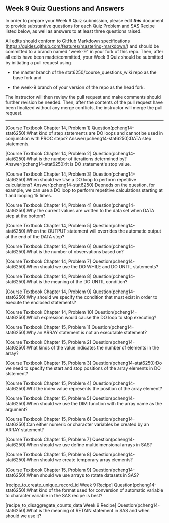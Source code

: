 ## Week 9 Quiz Questions and Answers

In order to prepare your Week 9 Quiz submission, please edit ***this*** document to provide substantive questions for each Quiz Problem and SAS Recipe listed below, as well as answers to at least three questions raised.

All edits should conform to GitHub Markdown specifications (https://guides.github.com/features/mastering-markdown/) and should be committed to a branch named "week-9" in your fork of this repo. Then, after all edits have been made/committed, your Week 9 Quiz should be submitted by initiating a pull request using

- the master branch of the stat6250/course_questions_wiki repo as the base fork and

- the week-9 branch of your version of the repo as the head fork.

The instructor will then review the pull request and make comments should further revision be needed. Then, after the contents of the pull request have been finalized without any merge conflicts, the instructor will merge the pull request.

********************************************************************************



[Course Textbook Chapter 14, Problem 1]
Question(pcheng14-stat6250):What kind of step statements are DO loops and cannot be used in conjunction with PROC steps?
Answer(pcheng14-stat6250):DATA step statements.



[Course Textbook Chapter 14, Problem 2]
Question(pcheng14-stat6250):What is the number of iterations determined by?
Answer(pcheng14-stat6250):It is DO statement's stop value.



[Course Textbook Chapter 14, Problem 3]
Question(pcheng14-stat6250):When should we Use a DO loop to perform repetitive calculations?
Answer(pcheng14-stat6250):Depneds on the question, for example, we can use a DO loop to perform repetitive calculations starting at 1 and looping 15 times.



[Course Textbook Chapter 14, Problem 4]
Question(pcheng14-stat6250):Why the current values are written to the data set when DATA step at the bottom?



[Course Textbook Chapter 14, Problem 5]
Question(pcheng14-stat6250):When the OUTPUT statement will overrides the automatic output at the end of the DATA step?



[Course Textbook Chapter 14, Problem 6]
Question(pcheng14-stat6250):What is the number of observations based on?



[Course Textbook Chapter 14, Problem 7]
Question(pcheng14-stat6250):When should we use the DO WHILE and DO UNTIL statements?



[Course Textbook Chapter 14, Problem 8]
Question(pcheng14-stat6250):What is the meaning of the DO UNTIL condition?



[Course Textbook Chapter 14, Problem 9]
Question(pcheng14-stat6250):Why should we specify the condition that must exist in order to execute the enclosed statements?



[Course Textbook Chapter 14, Problem 10]
Question(pcheng14-stat6250):Which expression would cause the DO loop to stop executing?



[Course Textbook Chapter 15, Problem 1]
Question(pcheng14-stat6250):Why an ARRAY statement is not an executable statement?



[Course Textbook Chapter 15, Problem 2]
Question(pcheng14-stat6250):What kinds of the value indicates the number of elements in the array?



[Course Textbook Chapter 15, Problem 3]
Question(pcheng14-stat6250):Do we need to specify the start and stop positions of the array elements in DO ststement?



[Course Textbook Chapter 15, Problem 4]
Question(pcheng14-stat6250):Wht the index value represents the position of the array element?



[Course Textbook Chapter 15, Problem 5]
Question(pcheng14-stat6250):When should we use the DIM function with the array name as the argument?



[Course Textbook Chapter 15, Problem 6]
Question(pcheng14-stat6250):Can either numeric or character variables be created by an ARRAY statement?



[Course Textbook Chapter 15, Problem 7]
Question(pcheng14-stat6250):When should we use define multidimensional arrays in SAS?



[Course Textbook Chapter 15, Problem 8]
Question(pcheng14-stat6250):When should we create temporary array elements?



[Course Textbook Chapter 15, Problem 9]
Question(pcheng14-stat6250):When should we use arrays to rotate datasets in SAS?



[recipe_to_create_unique_record_id Week 9 Recipe]
Question(pcheng14-stat6250):What kind of the format used for conversion of automatic variable to character variable in the SAS recipe is best?



[recipe_to_disaggregate_counts_data Week 9 Recipe]
Question(pcheng14-stat6250):What is the meaning of RETAIN statement in SAS and when should we use it?




